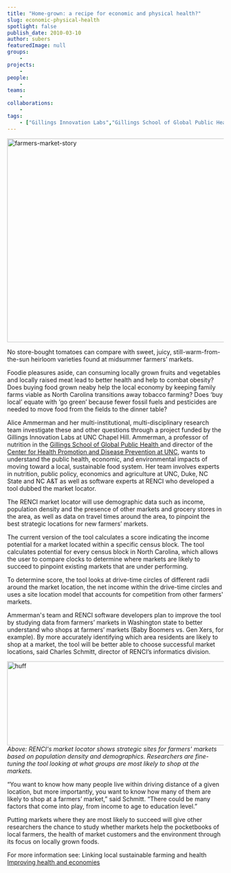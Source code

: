 ```yaml
---
title: "Home-grown: a recipe for economic and physical health?"
slug: economic-physical-health
spotlight: false
publish_date: 2010-03-10
author: subers
featuredImage: null
groups:
    - 
projects:
    - 
people:
    - 
teams: 
    - 
collaborations:
    - 
tags:
    - ["Gillings Innovation Labs","Gillings School of Global Public Health","informatics","market locator"]
---
```

<img class="alignnone size-full wp-image-4770" title="farmers-market-story" src="http://www.renci.org/wp-content/uploads/2010/03/farmers-market-story.jpg" alt="farmers-market-story" width="630" height="473" />

No store-bought tomatoes can compare with sweet, juicy, still-warm-from-the-sun heirloom varieties found at midsummer farmers’ markets.

Foodie pleasures aside, can consuming locally grown fruits and vegetables and locally raised meat lead to better health and help to combat obesity? Does buying food grown neaby help the local economy by keeping family farms viable as North Carolina transitions away tobacco farming? Does ‘buy local’ equate with ‘go green’ because fewer fossil fuels and pesticides are needed to move food from the fields to the dinner table?<!--more-->

Alice Ammerman and her multi-institutional, multi-disciplinary research team investigate these and other questions through a project funded by the Gillings Innovation Labs at UNC Chapel Hill. Ammerman, a professor of nutrition in the <a href="http://www.sph.unc.edu/" target="_blank">Gillings School of Global Public Health </a>and director of the <a href="http://www.hpdp.unc.edu/" target="_blank">Center for Health Promotion and Disease Prevention at UNC</a>, wants to understand the public health, economic, and environmental impacts of moving toward a local, sustainable food system. Her team involves experts in nutrition, public policy, economics and agriculture at UNC, Duke, NC State and NC A&amp;T as well as software experts at RENCI who developed a tool dubbed the market locator.

The RENCI market locator will use demographic data such as income, population density and the presence of other markets and grocery stores in the area, as well as data on travel times around the area, to pinpoint the best strategic locations for new farmers’ markets.

The current version of the tool calculates a score indicating the income potential for a market located within a specific census block. The tool calculates potential for every census block in North Carolina, which allows the user to compare clocks to determine where markets are likely to succeed to pinpoint existing markets that are under performing.

To determine score, the tool looks at drive-time circles of different radii around the market location, the net income within the drive-time circles and uses a site location model that accounts for competition from other farmers' markets.

Ammerman's team and RENCI software developers plan to improve the tool by studying data from farmers’ markets in Washington state to better understand who shops at farmers’ markets (Baby Boomers vs. Gen Xers, for example). By more accurately identifying which area residents are likely to shop at a market, the tool will be better able to choose successful market locations, said Charles Schmitt, director of RENCI’s informatics division.

<img class="alignnone size-large wp-image-4776" title="huff" src="http://www.renci.org/wp-content/uploads/2010/03/huff-630x195.png" alt="huff" width="630" height="195" />
<em>Above: RENCI's market locator shows strategic sites for farmers'  markets based on population density and demographics. Researchers are  fine-tuning the tool looking at what groups are most likely to shop at  the markets.</em>

“You want to know how many people live within driving distance of a given location, but more importantly, you want to know how many of them are likely to shop at a farmers’ market,” said Schmitt. “There could be many factors that come into play, from income to age to education level.”

Putting markets where they are most likely to succeed will give other researchers the chance to study whether markets help the pocketbooks of local farmers, the health of market customers and the environment through its focus on locally grown foods.

For more information see:
Linking local sustainable farming and health
<a href="http://www.renci.org/focus-areas/biosciences-health/improving-health-and-economies" target="_blank"> Improving health and economies</a>
